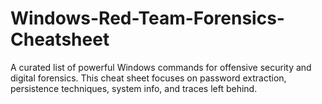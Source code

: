 # Windows-Red-Team-Forensics-Cheatsheet
A curated list of powerful Windows commands for offensive security and digital forensics.   This cheat sheet focuses on password extraction, persistence techniques, system info, and traces left behind.
